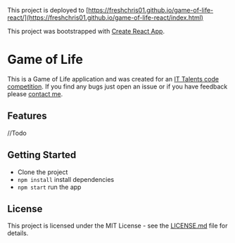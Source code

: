 This project is deployed to [https://freshchris01.github.io/game-of-life-react/](https://freshchris01.github.io/game-of-life-react/index.html)

This project was bootstrapped with [Create React App](https://github.com/facebookincubator/create-react-app).



# Game of Life

This is a Game of Life application and was created for an [IT Talents code competition](https://www.it-talents.de/foerderung/code-competition/code-competition-05-2018).
If you find any bugs just open an issue or if you have feedback please [contact me](mailto:christian.diemers@gmail.com).

## Features
//Todo

## Getting Started

* Clone the project
* ```npm install``` install dependencies
* ```npm start```   run the app

## License

This project is licensed under the MIT License - see the [LICENSE.md](LICENSE) file for details.